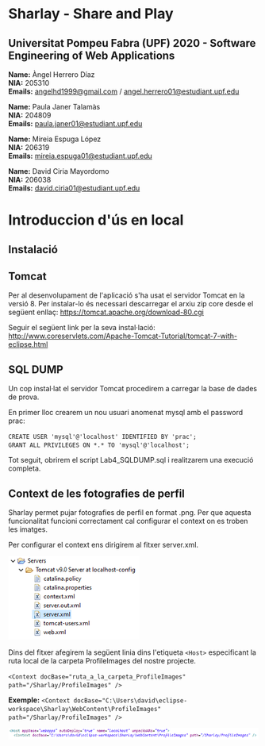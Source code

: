 # Sharlay - Share and Play

## Universitat Pompeu Fabra (UPF) 2020 - Software Engineering of Web Applications

**Name:** Àngel Herrero Díaz <br />
**NIA:** 205310<br />
**Emails:** angelhd1999@gmail.com / angel.herrero01@estudiant.upf.edu<br />

**Name:** Paula Janer Talamàs  <br />
**NIA:** 204809<br />
**Emails:** paula.janer01@estudiant.upf.edu<br />

**Name:** Mireia Espuga López  <br />
**NIA:** 206319<br />
**Emails:** mireia.espuga01@estudiant.upf.edu<br />

**Name:** David Ciria Mayordomo <br />
**NIA:** 206038<br />
**Emails:** david.ciria01@estudiant.upf.edu<br />

# Introduccion d'ús en local

## Instalació

## Tomcat
Per al desenvolupament de l'aplicació s'ha usat el servidor Tomcat en la versió 8. Per instalar-lo és necessari descarregar el arxiu zip core desde el següent enllaç: https://tomcat.apache.org/download-80.cgi

Seguir el següent link per la seva instal·lació: http://www.coreservlets.com/Apache-Tomcat-Tutorial/tomcat-7-with-eclipse.html

## SQL DUMP

Un cop instal·lat el servidor Tomcat procedirem a carregar la base de dades de prova. 

En primer lloc crearem un nou usuari anomenat mysql amb el password prac:

`CREATE USER 'mysql'@'localhost' IDENTIFIED BY 'prac'; ` <br>
`GRANT ALL PRIVILEGES ON *.* TO 'mysql'@'localhost'; `

Tot seguit, obrirem el script Lab4_SQLDUMP.sql i realitzarem una execució completa.

## Context de les fotografies de perfil

Sharlay permet pujar fotografies de perfil en format .png. Per que aquesta funcionalitat funcioni correctament cal configurar el context on es troben les imatges.

Per configurar el context ens dirigirem al fitxer server.xml.

<img src="https://github.com/davidciria/Sharlay/blob/master/readme_images/tutorial_context.png?raw=true">

Dins del fitxer afegirem la següent linia dins l'etiqueta `<Host>` especificant la ruta local de la carpeta ProfileImages del nostre projecte.

`<Context docBase="ruta_a_la_carpeta_ProfileImages" path="/Sharlay/ProfileImages" />`

**Exemple:** `<Context docBase="C:\Users\david\eclipse-workspace\Sharlay\WebContent\ProfileImages" path="/Sharlay/ProfileImages" />`

<img src="https://github.com/davidciria/Sharlay/blob/master/readme_images/tutorial_context2.png?raw=true">





